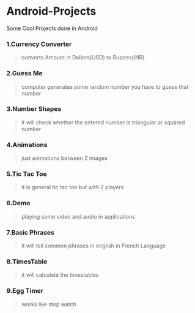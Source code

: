 # Android-Projects
Some Cool Projects done in Android 

### 1.Currency Converter 

   > converts Amount in Dollars(USD) to Rupees(INR)
### 2.Guess Me

   > computer generates some random number you have to guess that number
### 3.Number Shapes

   > it will check whether the entered number is triangular or squared number
### 4.Animations
    
   > just animations between 2 images 
### 5.Tic Tac Toe

   > it is general tic tac toe but with 2 players 
### 6.Demo
   >playing some video and audio in applications
### 7.Basic Phrases
   >it will tell common phrases in english in French Language
### 8.TimesTable
   > it will calculate the timestables
### 9.Egg Timer
   >works like stop watch